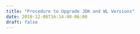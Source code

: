 ```yaml
---
title: "Procedure to Upgrade JDK and WL Versions"
date: 2018-12-06T16:14:40-06:00
draft: false
---
```

